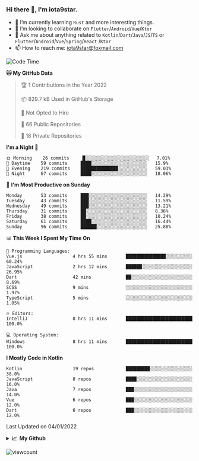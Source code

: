 ### Hi there 👋, I'm iota9star.

- 🌱 I’m currently learning `Rust` and more interesting things.
- 👯 I’m looking to collaborate on `Flutter`/`Android`/`Vue`/`Ktor`
- 💬 Ask me about anything related to `Kotlin`/`Dart`/`Java`/`JS`/`TS` or `Flutter`/`Android`/`Vue`/`Spring`/`React`
  /`Ktor`
- 📫 How to reach me: [iota9star@foxmail.com](iota9star@foxmail.com)



<!--START_SECTION:waka-->
![Code Time](http://img.shields.io/badge/Code%20Time-2%2C626%20hrs%201%20min-blue)

**🐱 My GitHub Data** 

> 🏆 1 Contributions in the Year 2022
 > 
> 📦 829.7 kB Used in GitHub's Storage 
 > 
> 🚫 Not Opted to Hire
 > 
> 📜 66 Public Repositories 
 > 
> 🔑 18 Private Repositories  
 > 
**I'm a Night 🦉** 

```text
🌞 Morning    26 commits     █░░░░░░░░░░░░░░░░░░░░░░░░   7.01% 
🌆 Daytime    59 commits     ████░░░░░░░░░░░░░░░░░░░░░   15.9% 
🌃 Evening    219 commits    ██████████████░░░░░░░░░░░   59.03% 
🌙 Night      67 commits     ████░░░░░░░░░░░░░░░░░░░░░   18.06%

```
📅 **I'm Most Productive on Sunday** 

```text
Monday       53 commits     ███░░░░░░░░░░░░░░░░░░░░░░   14.29% 
Tuesday      43 commits     ███░░░░░░░░░░░░░░░░░░░░░░   11.59% 
Wednesday    49 commits     ███░░░░░░░░░░░░░░░░░░░░░░   13.21% 
Thursday     31 commits     ██░░░░░░░░░░░░░░░░░░░░░░░   8.36% 
Friday       38 commits     ██░░░░░░░░░░░░░░░░░░░░░░░   10.24% 
Saturday     61 commits     ████░░░░░░░░░░░░░░░░░░░░░   16.44% 
Sunday       96 commits     ██████░░░░░░░░░░░░░░░░░░░   25.88%

```


📊 **This Week I Spent My Time On** 

```text
💬 Programming Languages: 
Vue.js                   4 hrs 55 mins       ███████████████░░░░░░░░░░   60.24% 
JavaScript               2 hrs 12 mins       ██████░░░░░░░░░░░░░░░░░░░   26.95% 
Dart                     42 mins             ██░░░░░░░░░░░░░░░░░░░░░░░   8.69% 
SCSS                     9 mins              ░░░░░░░░░░░░░░░░░░░░░░░░░   1.97% 
TypeScript               5 mins              ░░░░░░░░░░░░░░░░░░░░░░░░░   1.05%

🔥 Editors: 
IntelliJ                 8 hrs 11 mins       █████████████████████████   100.0%

💻 Operating System: 
Windows                  8 hrs 11 mins       █████████████████████████   100.0%

```

**I Mostly Code in Kotlin** 

```text
Kotlin                   19 repos            █████████░░░░░░░░░░░░░░░░   38.0% 
JavaScript               8 repos             ████░░░░░░░░░░░░░░░░░░░░░   16.0% 
Java                     7 repos             ███░░░░░░░░░░░░░░░░░░░░░░   14.0% 
Vue                      6 repos             ███░░░░░░░░░░░░░░░░░░░░░░   12.0% 
Dart                     6 repos             ███░░░░░░░░░░░░░░░░░░░░░░   12.0%

```



 Last Updated on 04/01/2022
<!--END_SECTION:waka-->

<details>
  <summary><b>📈&nbsp;&nbsp;My Github</b></summary>
  <br>
  <img src='https://github-profile-trophy.vercel.app/?username=iota9star'>
  <img src='https://bad-apple-github-readme.vercel.app/api?show_bg=1&username=iota9star&hide_title=true'>
  <img src='http://cr-skills-chart-widget.azurewebsites.net/api/api?username=iota9star'>
</details>


![viewcount](https://count.getloli.com/get/@iota9star?theme=rule34)
